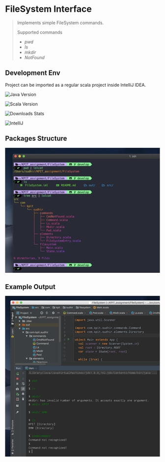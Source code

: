 # FileSystem Interface
> Implements simple FileSystem commands.
>
> Supported commands 
> * *pwd*
> * *ls*
> * *mkdir*
> * *NotFound*

## Development Env

Project can be imported as a regular scala project inside IntelliJ IDEA.

![Java Version][java-image]

![Scala Version][scala-image]

![Downloads Stats][macos-image]

![IntelliJ][intellij-image]

## Packages Structure

![](doc-images/packages.png)

## Example Output

![](doc-images/output.png)


<!-- Markdown link & img dfn's -->
[scala-image]: https://img.shields.io/badge/Scala%20SDK-V%202.11.12-orange.svg
[intellij-image]: https://img.shields.io/badge/IntelliJ%20IDEA-IDEA%202018.3.2%20(Community%20Edition)-orange.svg
[macos-image]: https://img.shields.io/badge/macOS%20Mojave-V%2010.14.2-orange.svg
[java-image]: https://img.shields.io/badge/Java%20SDK-V%201.8-orange.svg
